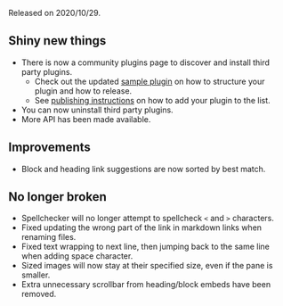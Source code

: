 Released on 2020/10/29.

## Shiny new things

- There is now a community plugins page to discover and install third party plugins.
	- Check out the updated [sample plugin](https://github.com/obsidianmd/obsidian-sample-plugin) on how to structure your plugin and how to release.
	- See [publishing instructions](https://github.com/obsidianmd/obsidian-releases) on how to add your plugin to the list.
- You can now uninstall third party plugins.
- More API has been made available.

## Improvements

- Block and heading link suggestions are now sorted by best match.

## No longer broken

- Spellchecker will no longer attempt to spellcheck `<` and `>` characters.
- Fixed updating the wrong part of the link in markdown links when renaming files.
- Fixed text wrapping to next line, then jumping back to the same line when adding space character.
- Sized images will now stay at their specified size, even if the pane is smaller.
- Extra unnecessary scrollbar from heading/block embeds have been removed.

